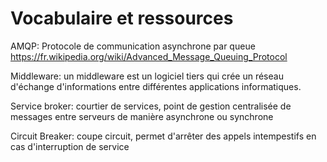 # Vocabulaire et ressources

AMQP: Protocole de communication asynchrone par queue https://fr.wikipedia.org/wiki/Advanced_Message_Queuing_Protocol

Middleware: un middleware est un logiciel tiers qui crée un réseau d'échange d'informations entre différentes applications informatiques.

Service broker: courtier de services, point de gestion centralisée de messages entre serveurs de manière asynchrone ou synchrone

Circuit Breaker: coupe circuit, permet d'arrêter des appels intempestifs en cas d'interruption de service

